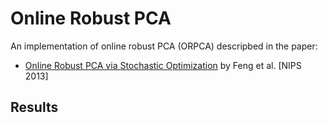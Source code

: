 # Online Robust PCA
An implementation of online robust PCA (ORPCA) descripbed in the paper:

* [Online Robust PCA via Stochastic Optimization](https://papers.nips.cc/paper/5131-online-robust-pca-via-stochastic-optimization) by Feng et al. [NIPS 2013]

## Results
